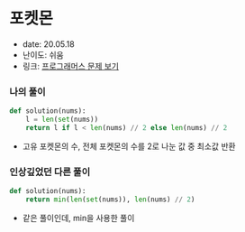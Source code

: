 # 포켓몬
* date: 20.05.18
* 난이도: 쉬움
* 링크: [프로그래머스 문제 보기](https://programmers.co.kr/learn/courses/30/lessons/1845)

### 나의 풀이
```python
def solution(nums):
    l = len(set(nums))
    return l if l < len(nums) // 2 else len(nums) // 2
```
* 고유 포켓몬의 수, 전체 포켓몬의 수를 2로 나눈 값 중 최소값 반환

### 인상깊었던 다른 풀이
```python
def solution(nums):
    return min(len(set(nums)), len(nums) // 2)
```
* 같은 풀이인데, min을 사용한 풀이
